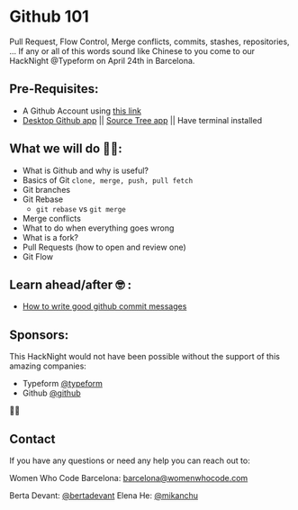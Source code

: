 # Github 101

Pull Request, Flow Control, Merge conflicts, commits, stashes, repositories, ... If any or all of this words sound like Chinese to you come to our HackNight @Typeform on April 24th in Barcelona.

## Pre-Requisites:
- A Github Account using [this link](https://github.com/join)
- [Desktop Github app](https://desktop.github.com/) || [Source Tree app](https://www.sourcetreeapp.com/) || Have terminal installed

## What we will do 👩‍💻:
- What is Github and why is useful?
- Basics of Git
  `clone, merge, push, pull fetch`
- Git branches
- Git Rebase
  - `git rebase` vs `git merge`
- Merge conflicts
- What to do when everything goes wrong
- What is a fork?
- Pull Requests (how to open and review one)
- Git Flow

## Learn ahead/after 🤓 :
- [How to write good github commit messages]()

## Sponsors:
This HackNight would not have been possible without the support of this amazing companies:

- Typeform [@typeform](https://twitter.com/typeform)
- Github [@github](https://twitter.com/github)

🙌🏼

## Contact
If you have any questions or need any help you can reach out to:

Women Who Code Barcelona: [barcelona@womenwhocode.com](mailto:barcelona@womenwhocode.com)

Berta Devant: [@bertadevant](https://github.com/bertadevant)
Elena He: [@mikanchu](https://twitter.com/mikanchu)
